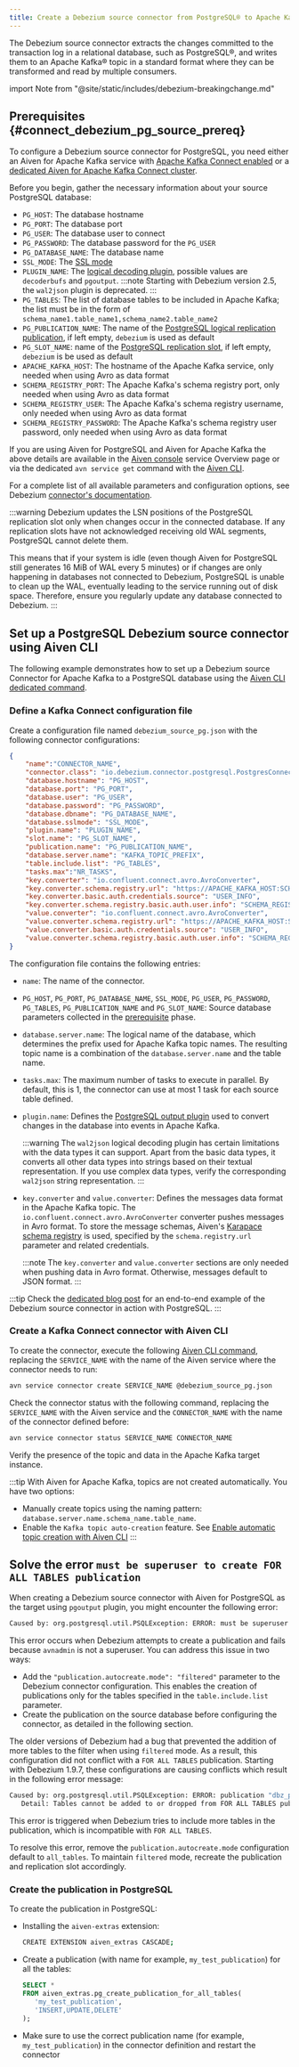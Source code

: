 ```yaml
---
title: Create a Debezium source connector from PostgreSQL® to Apache Kafka®
---
```


The Debezium source connector extracts the changes committed to the transaction log in a relational database, such as PostgreSQL®, and writes them to an Apache Kafka® topic in a standard format where they can be transformed and read by multiple consumers.

import Note from "@site/static/includes/debezium-breakingchange.md"

<Note/>


## Prerequisites {#connect_debezium_pg_source_prereq}

To configure a Debezium source connector for PostgreSQL, you need either an
Aiven for Apache Kafka service with [Apache Kafka Connect enabled](enable-connect) or a
[dedicated Aiven for Apache Kafka Connect cluster](/docs/products/kafka/kafka-connect/get-started#apache_kafka_connect_dedicated_cluster).

Before you begin, gather the necessary information about your source PostgreSQL database:

-   `PG_HOST`: The database hostname
-   `PG_PORT`: The database port
-   `PG_USER`: The database user to connect
-   `PG_PASSWORD`: The database password for the `PG_USER`
-   `PG_DATABASE_NAME`: The database name
-   `SSL_MODE`: The [SSL
    mode](https://www.postgresql.org/docs/current/libpq-ssl.html)
-   `PLUGIN_NAME`: The [logical decoding
    plugin](https://debezium.io/documentation/reference/stable/connectors/postgresql.html),
    possible values are `decoderbufs` and `pgoutput`.
    :::note
    Starting with Debezium version 2.5, the `wal2json` plugin is deprecated.
    :::
-   `PG_TABLES`: The list of database tables to be included in Apache
    Kafka; the list must be in the form of
    `schema_name1.table_name1,schema_name2.table_name2`
-   `PG_PUBLICATION_NAME`: The name of the [PostgreSQL logical
    replication
    publication](https://www.postgresql.org/docs/current/logical-replication-publication.html),
    if left empty, `debezium` is used as default
-   `PG_SLOT_NAME`: name of the [PostgreSQL replication
    slot](/docs/products/postgresql/howto/setup-logical-replication),
    if left empty, `debezium` is be used as default
-   `APACHE_KAFKA_HOST`: The hostname of the Apache Kafka service, only
    needed when using Avro as data format
-   `SCHEMA_REGISTRY_PORT`: The Apache Kafka's schema registry port,
    only needed when using Avro as data format
-   `SCHEMA_REGISTRY_USER`: The Apache Kafka's schema registry
    username, only needed when using Avro as data format
-   `SCHEMA_REGISTRY_PASSWORD`: The Apache Kafka's schema registry user
    password, only needed when using Avro as data format

If you are using Aiven for PostgreSQL and Aiven for Apache Kafka the above details are
available in the [Aiven console](https://console.aiven.io/) service Overview page or
via the dedicated `avn service get` command with the
[Aiven CLI](/docs/tools/cli/service-cli#avn_service_get).

For a complete list of all available parameters and configuration options, see
Debezium [connector's documentation](https://debezium.io/documentation/reference/stable/connectors/postgresql.html).

:::warning
Debezium updates the LSN positions of the PostgreSQL replication slot only when changes
occur in the connected database. If any replication slots have not acknowledged receiving
old WAL segments, PostgreSQL cannot delete them.

This means that if your system is idle (even though Aiven for PostgreSQL still generates
16 MiB of WAL every 5 minutes) or if changes are only happening in databases not
connected to Debezium, PostgreSQL is unable to clean up the WAL, eventually leading to
the service running out of disk space.
Therefore, ensure you regularly update any database connected to Debezium.
:::

## Set up a PostgreSQL Debezium source connector using Aiven CLI

The following example demonstrates how to set up a Debezium source
Connector for Apache Kafka to a PostgreSQL database using the
[Aiven CLI dedicated command](/docs/tools/cli/service/connector).

### Define a Kafka Connect configuration file

Create a configuration file named `debezium_source_pg.json` with the following
connector configurations:

```json
{
    "name":"CONNECTOR_NAME",
    "connector.class": "io.debezium.connector.postgresql.PostgresConnector",
    "database.hostname": "PG_HOST",
    "database.port": "PG_PORT",
    "database.user": "PG_USER",
    "database.password": "PG_PASSWORD",
    "database.dbname": "PG_DATABASE_NAME",
    "database.sslmode": "SSL_MODE",
    "plugin.name": "PLUGIN_NAME",
    "slot.name": "PG_SLOT_NAME",
    "publication.name": "PG_PUBLICATION_NAME",
    "database.server.name": "KAFKA_TOPIC_PREFIX",
    "table.include.list": "PG_TABLES",
    "tasks.max":"NR_TASKS",
    "key.converter": "io.confluent.connect.avro.AvroConverter",
    "key.converter.schema.registry.url": "https://APACHE_KAFKA_HOST:SCHEMA_REGISTRY_PORT",
    "key.converter.basic.auth.credentials.source": "USER_INFO",
    "key.converter.schema.registry.basic.auth.user.info": "SCHEMA_REGISTRY_USER:SCHEMA_REGISTRY_PASSWORD",
    "value.converter": "io.confluent.connect.avro.AvroConverter",
    "value.converter.schema.registry.url": "https://APACHE_KAFKA_HOST:SCHEMA_REGISTRY_PORT",
    "value.converter.basic.auth.credentials.source": "USER_INFO",
    "value.converter.schema.registry.basic.auth.user.info": "SCHEMA_REGISTRY_USER:SCHEMA_REGISTRY_PASSWORD"
}
```

The configuration file contains the following entries:

-   `name`: The name of the connector.
-   `PG_HOST`, `PG_PORT`, `PG_DATABASE_NAME`, `SSL_MODE`, `PG_USER`,
    `PG_PASSWORD`, `PG_TABLES`, `PG_PUBLICATION_NAME` and
    `PG_SLOT_NAME`: Source database parameters collected in the
    [prerequisite](/docs/products/kafka/kafka-connect/howto/debezium-source-connector-pg#connect_debezium_pg_source_prereq)
    phase.
-   `database.server.name`: The logical name of the database, which determines the prefix
    used for Apache Kafka topic names. The resulting topic name is a combination of the
    `database.server.name` and the table name.
-   `tasks.max`: The maximum number of tasks to execute in parallel. By
    default, this is 1, the connector can use at most 1 task for each
    source table defined.
-   `plugin.name`: Defines the [PostgreSQL output
    plugin](https://debezium.io/documentation/reference/connectors/postgresql.html)
    used to convert changes in the database into events in Apache Kafka.

    :::warning
    The `wal2json` logical decoding plugin has certain limitations with the data types it
    can support. Apart from the basic data types, it converts all other data types into
    strings based on their textual representation. If you use complex data types, verify the
    corresponding `wal2json` string representation.
    :::

-   `key.converter` and `value.converter`: Defines the messages data
    format in the Apache Kafka topic. The
    `io.confluent.connect.avro.AvroConverter` converter pushes messages
    in Avro format. To store the message schemas, Aiven's
    [Karapace schema registry](https://github.com/Aiven-Open/karapace) is used,
    specified by the `schema.registry.url` parameter and related credentials.

    :::note
    The `key.converter` and `value.converter` sections are only needed when pushing data in
    Avro format. Otherwise, messages default to JSON format.
    :::

:::tip
Check the [dedicated blog
post](https://aiven.io/blog/db-technology-migration-with-apache-kafka-and-kafka-connect)
for an end-to-end example of the Debezium source connector in action
with PostgreSQL.
:::

### Create a Kafka Connect connector with Aiven CLI

To create the connector, execute the following
[Aiven CLI command](/docs/tools/cli/service/connector#avn_service_connector_create),
replacing the `SERVICE_NAME` with the name of the Aiven
service where the connector needs to run:

```bash
avn service connector create SERVICE_NAME @debezium_source_pg.json
```

Check the connector status with the following command, replacing the
`SERVICE_NAME` with the Aiven service and the `CONNECTOR_NAME` with the
name of the connector defined before:

```bash
avn service connector status SERVICE_NAME CONNECTOR_NAME
```

Verify the presence of the topic and data in the Apache Kafka target
instance.

:::tip
With Aiven for Apache Kafka, topics are not created automatically. You have two options:

- Manually create topics using the naming pattern: `database.server.name.schema_name.table_name`.
- Enable the `Kafka topic auto-creation` feature. See
  [Enable automatic topic creation with Aiven CLI](/docs/products/kafka/howto/create-topics-automatically)
:::

## Solve the error `must be superuser to create FOR ALL TABLES publication`

When creating a  Debezium source connector with Aiven for
PostgreSQL as the target using  `pgoutput` plugin, you might encounter the
following error:

```bash
Caused by: org.postgresql.util.PSQLException: ERROR: must be superuser to create FOR ALL TABLES publication
```

This error occurs when Debezium attempts to create a publication and fails because
`avnadmin` is not a superuser. You can address this issue in two ways:

- Add the `"publication.autocreate.mode": "filtered"` parameter to the Debezium connector
  configuration. This enables the creation of publications only for the tables
  specified in the `table.include.list`  parameter.
- Create the publication on the source database before configuring the connector,
as detailed in the following section.

The older versions of Debezium had a bug that prevented the addition of more tables to
the filter when using `filtered` mode. As a result, this configuration did not conflict
with a `FOR ALL TABLES` publication. Starting with Debezium 1.9.7, these configurations
are causing conflicts which result in the following error message:

```bash
Caused by: org.postgresql.util.PSQLException: ERROR: publication "dbz_publication" is defined as FOR ALL TABLES
   Detail: Tables cannot be added to or dropped from FOR ALL TABLES publications.
```

This error is triggered when Debezium tries to include more tables in the publication,
which is incompatible with `FOR ALL TABLES`.

To resolve this error, remove the `publication.autocreate.mode` configuration default
to `all_tables`. To maintain `filtered` mode, recreate the publication and replication
slot accordingly.

### Create the publication in PostgreSQL

To create the publication in PostgreSQL:

-   Installing the `aiven-extras` extension:

    ```bash
    CREATE EXTENSION aiven_extras CASCADE;
    ```

-   Create a publication (with name for example, `my_test_publication`) for all
    the tables:

    ```SQL
    SELECT *
    FROM aiven_extras.pg_create_publication_for_all_tables(
       'my_test_publication',
       'INSERT,UPDATE,DELETE'
    );
    ```

-   Make sure to use the correct publication name (for example,
    `my_test_publication`) in the connector definition and restart the
    connector
